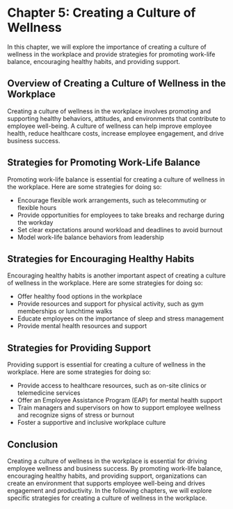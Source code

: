 Chapter 5: Creating a Culture of Wellness
=========================================

In this chapter, we will explore the importance of creating a culture of wellness in the workplace and provide strategies for promoting work-life balance, encouraging healthy habits, and providing support.

Overview of Creating a Culture of Wellness in the Workplace
-----------------------------------------------------------

Creating a culture of wellness in the workplace involves promoting and supporting healthy behaviors, attitudes, and environments that contribute to employee well-being. A culture of wellness can help improve employee health, reduce healthcare costs, increase employee engagement, and drive business success.

Strategies for Promoting Work-Life Balance
------------------------------------------

Promoting work-life balance is essential for creating a culture of wellness in the workplace. Here are some strategies for doing so:

* Encourage flexible work arrangements, such as telecommuting or flexible hours
* Provide opportunities for employees to take breaks and recharge during the workday
* Set clear expectations around workload and deadlines to avoid burnout
* Model work-life balance behaviors from leadership

Strategies for Encouraging Healthy Habits
-----------------------------------------

Encouraging healthy habits is another important aspect of creating a culture of wellness in the workplace. Here are some strategies for doing so:

* Offer healthy food options in the workplace
* Provide resources and support for physical activity, such as gym memberships or lunchtime walks
* Educate employees on the importance of sleep and stress management
* Provide mental health resources and support

Strategies for Providing Support
--------------------------------

Providing support is essential for creating a culture of wellness in the workplace. Here are some strategies for doing so:

* Provide access to healthcare resources, such as on-site clinics or telemedicine services
* Offer an Employee Assistance Program (EAP) for mental health support
* Train managers and supervisors on how to support employee wellness and recognize signs of stress or burnout
* Foster a supportive and inclusive workplace culture

Conclusion
----------

Creating a culture of wellness in the workplace is essential for driving employee wellness and business success. By promoting work-life balance, encouraging healthy habits, and providing support, organizations can create an environment that supports employee well-being and drives engagement and productivity. In the following chapters, we will explore specific strategies for creating a culture of wellness in the workplace.
